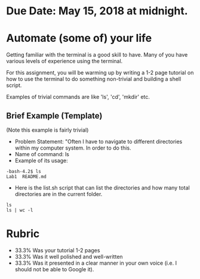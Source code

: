 # Due Date: May 15, 2018 at midnight.
# Automate (some of) your life

Getting familiar with the terminal is a good skill to have. Many of you have various levels of experience using the terminal.

For this assignment, you will be warming up by writing a 1-2 page tutorial on how to use the terminal to do something non-trivial and building a shell script.

Examples of trivial commands are like 'ls', 'cd', 'mkdir' etc.


## Brief Example (Template)
(Note this example is fairly trivial)

* Problem Statement: "Often I have to navigate to different directories within my computer system. In order to do this.
* Name of command: ls
* Example of its usage: 
```
-bash-4.2$ ls
Lab1  README.md
```

* Here is the list.sh script that can list the directories and how many total directories are in the current folder.

``` 
ls
ls | wc -l
```


# Rubric

- 33.3% Was your tutorial 1-2 pages
- 33.3% Was it well polished and well-written
- 33.3% Was it presented in a clear manner in your own voice (i.e. I should not be able to Google it).
